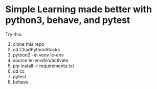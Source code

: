 # Simple Learning made better with python3, behave, and pytest

Try this:
1. clone this repo
1. cd ChadPythonStocks
1. python3 -m venv le-env
1. source le-env/bin/activate
1. pip install -r requirements.txt
1. cd cc
1. pytest
1. behave
